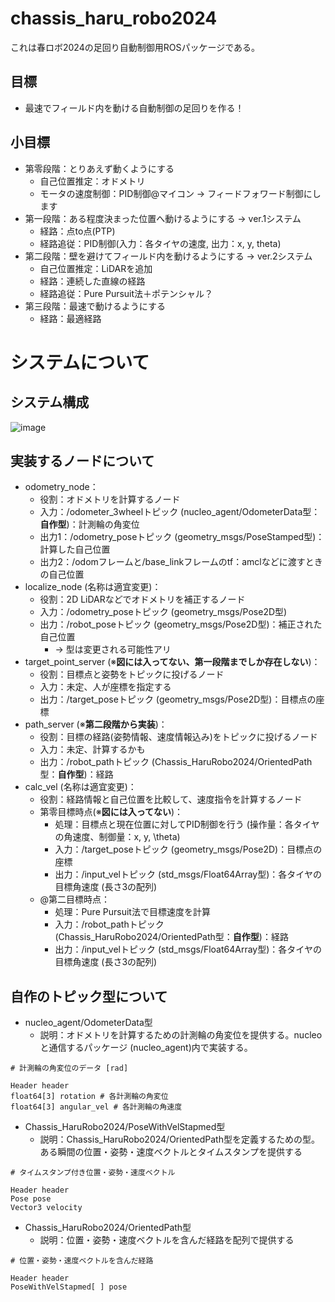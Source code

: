 # chassis_haru_robo2024
これは春ロボ2024の足回り自動制御用ROSパッケージである。
## 目標
- 最速でフィールド内を動ける自動制御の足回りを作る！
## 小目標
- 第零段階：とりあえず動くようにする
  - 自己位置推定：オドメトリ
  - モータの速度制御：PID制御@マイコン -> フィードフォワード制御にします
- 第一段階：ある程度決まった位置へ動けるようにする -> ver.1システム
  - 経路：点to点(PTP)
  - 経路追従：PID制御(入力：各タイヤの速度, 出力：x, y, theta)
- 第二段階：壁を避けてフィールド内を動けるようにする -> ver.2システム
  - 自己位置推定：LiDARを追加
  - 経路：連続した直線の経路
  - 経路追従：Pure Pursuit法＋ポテンシャル？
- 第三段階：最速で動けるようにする
  - 経路：最適経路

# システムについて
## システム構成
![image](https://github.com/NeyagawaRobocons/Chassis_HaruRobo2024/assets/143268535/db7f6a11-8333-433c-acfd-ce95a6fa8441)

## 実装するノードについて
- odometry_node：
  - 役割：オドメトリを計算するノード
  - 入力：/odometer_3wheelトピック (nucleo_agent/OdometerData型：**自作型**)：計測輪の角変位
  - 出力1：/odometry_poseトピック (geometry_msgs/PoseStamped型)：計算した自己位置
  - 出力2：/odomフレームと/base_linkフレームのtf：amclなどに渡すときの自己位置
- localize_node (名称は適宜変更)：
  - 役割：2D LiDARなどでオドメトリを補正するノード
  - 入力：/odometry_poseトピック  (geometry_msgs/Pose2D型)
  - 出力：/robot_poseトピック (geometry_msgs/Pose2D型)：補正された自己位置
    -  -> 型は変更される可能性アリ
- target_point_server (※**図には入ってない、第一段階までしか存在しない**)：
  - 役割：目標点と姿勢をトピックに投げるノード
  - 入力：未定、人が座標を指定する
  - 出力：/target_poseトピック (geometry_msgs/Pose2D型)：目標点の座標
- path_server (※**第二段階から実装**)：
  - 役割：目標の経路(姿勢情報、速度情報込み)をトピックに投げるノード
  - 入力：未定、計算するかも
  - 出力：/robot_pathトピック (Chassis_HaruRobo2024/OrientedPath型：**自作型**)：経路
- calc_vel (名称は適宜変更)：
  - 役割：経路情報と自己位置を比較して、速度指令を計算するノード
  - 第零目標時点(※**図には入ってない**)：
    - 処理：目標点と現在位置に対してPID制御を行う (操作量：各タイヤの角速度、制御量：x, y, \theta)
    - 入力：/target_poseトピック (geometry_msgs/Pose2D)：目標点の座標
    - 出力：/input_velトピック (std_msgs/Float64Array型)：各タイヤの目標角速度 (長さ3の配列)
  - @第二目標時点：
    - 処理：Pure Pursuit法で目標速度を計算
    - 入力：/robot_pathトピック (Chassis_HaruRobo2024/OrientedPath型：**自作型**)：経路
    - 出力：/input_velトピック (std_msgs/Float64Array型)：各タイヤの目標角速度 (長さ3の配列)
   
## 自作のトピック型について
- nucleo_agent/OdometerData型
  - 説明：オドメトリを計算するための計測輪の角変位を提供する。nucleoと通信するパッケージ (nucleo_agent)内で実装する。
```
# 計測輪の角変位のデータ [rad]

Header header
float64[3] rotation # 各計測輪の角変位
float64[3] angular_vel # 各計測輪の角速度
```

- Chassis_HaruRobo2024/PoseWithVelStapmed型
  - 説明：Chassis_HaruRobo2024/OrientedPath型を定義するための型。ある瞬間の位置・姿勢・速度ベクトルとタイムスタンプを提供する
```
# タイムスタンプ付き位置・姿勢・速度ベクトル

Header header
Pose pose
Vector3 velocity
```

- Chassis_HaruRobo2024/OrientedPath型
  - 説明：位置・姿勢・速度ベクトルを含んだ経路を配列で提供する
```
# 位置・姿勢・速度ベクトルを含んだ経路

Header header
PoseWithVelStapmed[ ] pose
```

